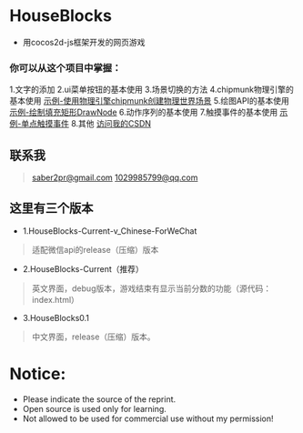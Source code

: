 # HouseBlocks
* 用cocos2d-js框架开发的网页游戏
### 你可以从这个项目中掌握：
1.文字的添加
2.ui菜单按钮的基本使用
3.场景切换的方法
4.chipmunk物理引擎的基本使用 [示例-使用物理引擎chipmunk创建物理世界场景](https://blog.csdn.net/u011607490/article/details/81347359)
5.绘图API的基本使用 [示例-绘制填充矩形DrawNode](https://blog.csdn.net/u011607490/article/details/81368195)
6.动作序列的基本使用
7.触摸事件的基本使用 [示例-单点触摸事件](https://blog.csdn.net/u011607490/article/details/81388344)
8.其他 [访问我的CSDN](https://blog.csdn.net/u011607490/article/list/1)
	
## 联系我
> saber2pr@gmail.com
> 1029985799@qq.com
## 这里有三个版本
* 1.HouseBlocks-Current-v_Chinese-ForWeChat
> 适配微信api的release（压缩）版本
* 2.HouseBlocks-Current（推荐）
> 英文界面，debug版本，游戏结束有显示当前分数的功能（源代码：index.html）
* 3.HouseBlocks0.1
> 中文界面，release（压缩）版本。
# Notice:
* Please indicate the source of the reprint.
* Open source is used only for learning.
* Not allowed to be used for commercial use without my permission!
